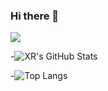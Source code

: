 ### Hi there 👋

<!--
**JunYang1001/JunYang1001** is a ✨ _special_ ✨ repository because its `README.md` (this file) appears on your GitHub profile.

Here are some ideas to get you started:

- 🔭 I’m currently working on ...
- 🌱 I’m currently learning ...
- 👯 I’m looking to collaborate on ...
- 🤔 I’m looking for help with ...
- 💬 Ask me about ...
- 📫 How to reach me: ...
- 😄 Pronouns: ...
- ⚡ Fun fact: ...
-->
![](https://visitor-badge.glitch.me/badge?page_id=JunYang1001)

-![XR's GitHub Stats](https://github-readme-stats.vercel.app/api?username=JunYang1001&show_icons=true&count_private=true&hide=prs&theme=default_repocard)

-![Top Langs](https://github-readme-stats.vercel.app/api/top-langs/?username=JunYang1001)

